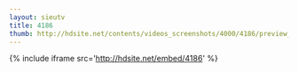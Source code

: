 ```yaml
---
layout: sieutv
title: 4186
thumb: http://hdsite.net/contents/videos_screenshots/4000/4186/preview_360p.mp4.jpg
---
```

{% include iframe src='http://hdsite.net/embed/4186' %}
 
